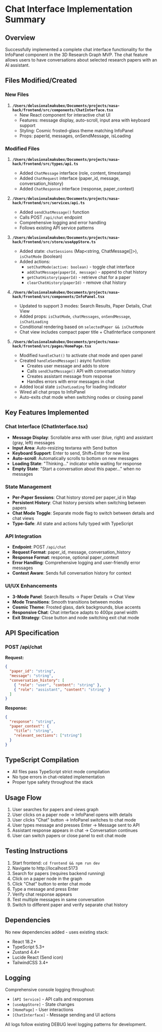 # Chat Interface Implementation Summary

## Overview
Successfully implemented a complete chat interface functionality for the InfoPanel component in the 3D Research Graph MVP. The chat feature allows users to have conversations about selected research papers with an AI assistant.

## Files Modified/Created

### New Files
1. **`/Users/delusionalmakubex/Documents/projects/nasa-hack/frontend/src/components/ChatInterface.tsx`**
   - New React component for interactive chat UI
   - Features: message display, auto-scroll, input area with keyboard support
   - Styling: Cosmic frosted-glass theme matching InfoPanel
   - Props: paperId, messages, onSendMessage, isLoading

### Modified Files
1. **`/Users/delusionalmakubex/Documents/projects/nasa-hack/frontend/src/types/api.ts`**
   - Added `ChatMessage` interface (role, content, timestamp)
   - Added `ChatRequest` interface (paper_id, message, conversation_history)
   - Added `ChatResponse` interface (response, paper_context)

2. **`/Users/delusionalmakubex/Documents/projects/nasa-hack/frontend/src/services/api.ts`**
   - Added `sendChatMessage()` function
   - Calls POST `/api/chat` endpoint
   - Comprehensive logging and error handling
   - Follows existing API service patterns

3. **`/Users/delusionalmakubex/Documents/projects/nasa-hack/frontend/src/store/useAppStore.ts`**
   - Added state: `chatSessions` (Map<string, ChatMessage[]>), `isChatMode` (boolean)
   - Added actions:
     - `setChatMode(active: boolean)` - toggle chat interface
     - `addChatMessage(paperId, message)` - append to chat history
     - `getChatHistory(paperId)` - retrieve chat for a paper
     - `clearChatHistory(paperId)` - remove chat history

4. **`/Users/delusionalmakubex/Documents/projects/nasa-hack/frontend/src/components/InfoPanel.tsx`**
   - Updated to support 3 modes: Search Results, Paper Details, Chat View
   - Added props: `isChatMode`, `chatMessages`, `onSendMessage`, `isChatLoading`
   - Conditional rendering based on `selectedPaper && isChatMode`
   - Chat view includes compact paper title + ChatInterface component

5. **`/Users/delusionalmakubex/Documents/projects/nasa-hack/frontend/src/pages/HomePage.tsx`**
   - Modified `handleChat()` to activate chat mode and open panel
   - Created `handleSendMessage()` async function:
     - Creates user message and adds to store
     - Calls `sendChatMessage()` API with conversation history
     - Creates assistant message from response
     - Handles errors with error messages in chat
   - Added local state `isChatLoading` for loading indicator
   - Wired all chat props to InfoPanel
   - Auto-exits chat mode when switching nodes or closing panel

## Key Features Implemented

### Chat Interface (ChatInterface.tsx)
- **Message Display**: Scrollable area with user (blue, right) and assistant (gray, left) messages
- **Input Area**: Auto-resizing textarea with Send button
- **Keyboard Support**: Enter to send, Shift+Enter for new line
- **Auto-scroll**: Automatically scrolls to bottom on new messages
- **Loading State**: "Thinking..." indicator while waiting for response
- **Empty State**: "Start a conversation about this paper..." when no messages

### State Management
- **Per-Paper Sessions**: Chat history stored per paper_id in Map
- **Persistent History**: Chat history persists when switching between papers
- **Chat Mode Toggle**: Separate mode flag to switch between details and chat views
- **Type-Safe**: All state and actions fully typed with TypeScript

### API Integration
- **Endpoint**: POST `/api/chat`
- **Request Format**: paper_id, message, conversation_history
- **Response Format**: response, optional paper_context
- **Error Handling**: Comprehensive logging and user-friendly error messages
- **Context Aware**: Sends full conversation history for context

### UI/UX Enhancements
- **3-Mode Panel**: Search Results → Paper Details → Chat View
- **Mode Transitions**: Smooth transitions between modes
- **Cosmic Theme**: Frosted glass, dark backgrounds, blue accents
- **Responsive Chat**: Chat interface adapts to 400px panel width
- **Exit Strategy**: Close button and node switching exit chat mode

## API Specification

### POST /api/chat
**Request:**
```json
{
  "paper_id": "string",
  "message": "string",
  "conversation_history": [
    { "role": "user", "content": "string" },
    { "role": "assistant", "content": "string" }
  ]
}
```

**Response:**
```json
{
  "response": "string",
  "paper_context": {
    "title": "string",
    "relevant_sections": ["string"]
  }
}
```

## TypeScript Compilation
- All files pass TypeScript strict mode compilation
- No type errors in chat-related implementation
- Proper type safety throughout the stack

## Usage Flow
1. User searches for papers and views graph
2. User clicks on a paper node → InfoPanel opens with details
3. User clicks "Chat" button → InfoPanel switches to chat mode
4. User types message and presses Enter → Message sent to API
5. Assistant response appears in chat → Conversation continues
6. User can switch papers or close panel to exit chat mode

## Testing Instructions
1. Start frontend: `cd frontend && npm run dev`
2. Navigate to http://localhost:5173
3. Search for papers (requires backend running)
4. Click on a paper node in the graph
5. Click "Chat" button to enter chat mode
6. Type a message and press Enter
7. Verify chat response appears
8. Test multiple messages in same conversation
9. Switch to different paper and verify separate chat history

## Dependencies
No new dependencies added - uses existing stack:
- React 18.2+
- TypeScript 5.3+
- Zustand 4.4+
- Lucide React (Send icon)
- TailwindCSS 3.4+

## Logging
Comprehensive console logging throughout:
- `[API Service]` - API calls and responses
- `[useAppStore]` - State changes
- `[HomePage]` - User interactions
- `[ChatInterface]` - Message sending and UI actions

All logs follow existing DEBUG level logging patterns for development.
